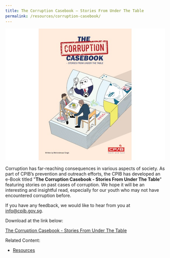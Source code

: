 ```yaml
---
title: The Corruption Casebook – Stories From Under The Table
permalink: /resources/corruption-casebook/
---
```


<img src="/images/resource_bft1.jpg" alt="The Corruption Casebook">

Corruption has far-reaching consequences in various aspects of society. As part of CPIB’s prevention and outreach efforts, the CPIB has developed an e-Book titled "**The Corruption Casebook - Stories From Under The Table**" featuring stories on past cases of corruption. We hope it will be an interesting and insightful read, especially for our youth who may not have encountered corruption before.

If you have any feedback,  we would like to hear from you at <a href = "mailto:info@cpib.gov.sg">info@cpib.gov.sg</a>.

Download at the link below:

<a href="/files/the-corruption-casebook.pdf" target="_blank">The Corruption Casebook - Stories From Under The Table</a>


Related Content:

* [Resources](/about-corruption/prevention-and-education/resources/)


